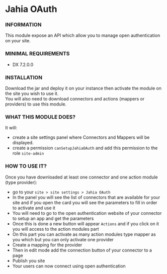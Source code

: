 # Jahia OAuth

### INFORMATION
This module expose an API which allow you to manage open authentication on your site.

### MINIMAL REQUIREMENTS
* DX 7.2.0.0

### INSTALLATION
Download the jar and deploy it on your instance then activate the module on the site you wish to use it.  
You will also need to download connectors and actions (mappers or providers) to use this module.

### WHAT THIS MODULE DOES?
It will:
* create a site settings panel where Connectors and Mappers will be displayed.
* create a permission `canSetupJahiaOAuth` and add this permission to the role `site-admin`

### HOW TO USE IT?
Once you have downloaded at least one connector and one action module (type provider):
* go to your `site > site settings > Jahia OAuth`
* In the panel you will see the list of connectors that are available for your site and if you open the card you will see the parameters to fill in order to activate and use it
* You will need to go to the open authentication website of your connector to setup an app and get the parameters
* Once this is done a new button will appear `Actions` and if you click on it you will access to the action modules part
* On this part you can activate as many action modules type mapper as you which but you can only activate one provider
* Create a mapping for the provider
* Then in edit mode add the connection button of your connector to a page
* Publish you site
* Your users can now connect using open authentication


